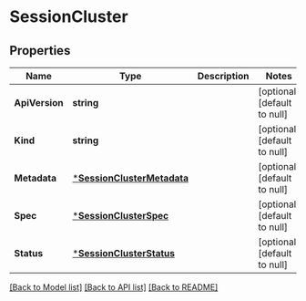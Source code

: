 # SessionCluster

## Properties
Name | Type | Description | Notes
------------ | ------------- | ------------- | -------------
**ApiVersion** | **string** |  | [optional] [default to null]
**Kind** | **string** |  | [optional] [default to null]
**Metadata** | [***SessionClusterMetadata**](SessionClusterMetadata.md) |  | [optional] [default to null]
**Spec** | [***SessionClusterSpec**](SessionClusterSpec.md) |  | [optional] [default to null]
**Status** | [***SessionClusterStatus**](SessionClusterStatus.md) |  | [optional] [default to null]

[[Back to Model list]](../README.md#documentation-for-models) [[Back to API list]](../README.md#documentation-for-api-endpoints) [[Back to README]](../README.md)


